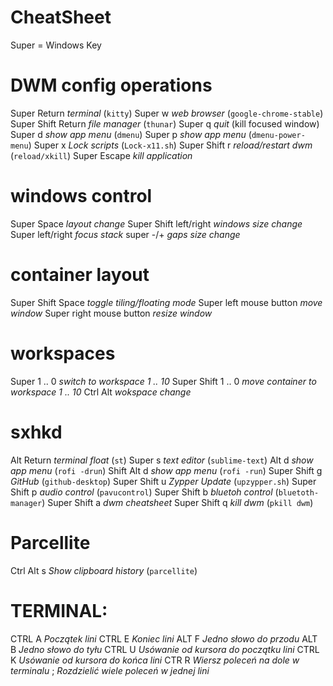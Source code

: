 # CheatSheet #
  Super = Windows Key
# DWM config operations
  Super          Return   *terminal* (`kitty`)
  Super          w        *web browser* (`google-chrome-stable`)
  Super   Shift  Return   *file manager* (`thunar`)
  Super          q        *quit* (kill focused window)
  Super          d        *show app menu* (`dmenu`)
  Super          p        *show app menu* (`dmenu-power-menu`)
  Super          x        *Lock scripts* (`Lock-x11.sh`)
  Super   Shift  r        *reload/restart dwm* (`reload/xkill`)
  Super          Escape   *kill application*
# windows control
  Super   Space              *layout change* 
  Super   Shift  left/right  *windows size change*
  Super          left/right  *focus stack*
  super          -/+         *gaps size change*
# container layout
  Super   Shift  Space       *toggle tiling/floating mode*
  Super   left mouse button  *move window*
  Super   right mouse button *resize window*
# workspaces
  Super         1 .. 0    *switch to workspace 1 .. 10*
  Super  Shift  1 .. 0    *move container to workspace 1 .. 10*
         Ctrl   Alt       *wokspace change*
# sxhkd
  Alt             Return   *terminal float* (`st`)
  Super           s        *text editor* (`sublime-text`)
          Alt     d        *show app menu* (`rofi -drun`)
  Shift   Alt     d        *show app menu* (`rofi -run`)
  Super   Shift   g        *GitHub* (`github-desktop`)
  Super   Shift   u        *Zypper Update* (`upzypper.sh`)
  Super   Shift   p        *audio control* (`pavucontrol`)
  Super   Shift   b        *bluetoh control* (`bluetoth-manager`)
  Super   Shift   a        *dwm cheatsheet*
  Super   Shift   q        *kill dwm* (`pkill dwm`)
# Parcellite
  Ctrl    Alt     s        *Show clipboard history* (`parcellite`)

# TERMINAL:
  CTRL    A  *Początek lini*
  CTRL    E  *Koniec lini*
  ALT     F  *Jedno słowo do przodu*
  ALT     B  *Jedno słowo do tyłu*
  CTRL    U  *Usówanie od kursora do początku lini*
  CTRL    K  *Usówanie od kursora do końca lini*
  CTR     R  *Wiersz poleceń na dole w terminalu*
          ;  *Rozdzielić wiele poleceń w jednej lini*
